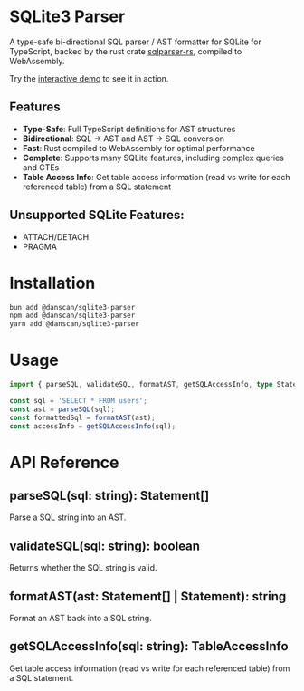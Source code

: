 # SQLite3 Parser

A type-safe bi-directional SQL parser / AST formatter for SQLite for TypeScript, backed by the rust crate [sqlparser-rs](https://github.com/apache/datafusion-sqlparser-rs), compiled to WebAssembly.

Try the [interactive demo](https://sqlite3-parser.vercel.app/) to see it in action.

## Features

- **Type-Safe**: Full TypeScript definitions for AST structures
- **Bidirectional**: SQL → AST and AST → SQL conversion
- **Fast**: Rust compiled to WebAssembly for optimal performance
- **Complete**: Supports many SQLite features, including complex queries and CTEs
- **Table Access Info**: Get table access information (read vs write for each referenced table) from a SQL statement

## Unsupported SQLite Features:
- ATTACH/DETACH
- PRAGMA

# Installation

```bash
bun add @danscan/sqlite3-parser
npm add @danscan/sqlite3-parser
yarn add @danscan/sqlite3-parser
```

# Usage

```typescript
import { parseSQL, validateSQL, formatAST, getSQLAccessInfo, type Statement } from '@danscan/sqlite3-parser';

const sql = 'SELECT * FROM users';
const ast = parseSQL(sql);
const formattedSql = formatAST(ast);
const accessInfo = getSQLAccessInfo(sql);
```

# API Reference

## parseSQL(sql: string): Statement[]

Parse a SQL string into an AST.

## validateSQL(sql: string): boolean

Returns whether the SQL string is valid.

## formatAST(ast: Statement[] | Statement): string

Format an AST back into a SQL string.

## getSQLAccessInfo(sql: string): TableAccessInfo

Get table access information (read vs write for each referenced table) from a SQL statement.
